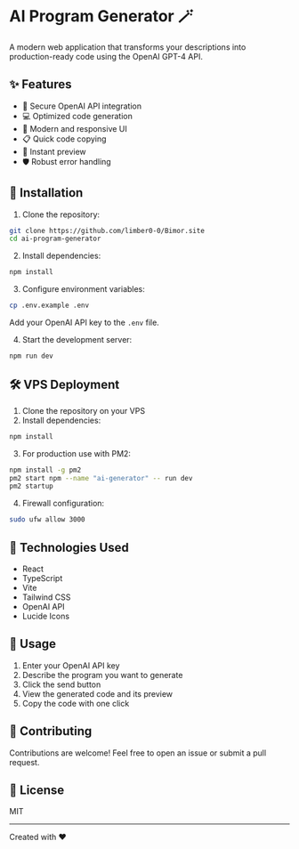 # AI Program Generator 🪄

A modern web application that transforms your descriptions into production-ready code using the OpenAI GPT-4 API.

## ✨ Features

- 🔑 Secure OpenAI API integration
- 💻 Optimized code generation
- 🎨 Modern and responsive UI
- 📋 Quick code copying
- 🚀 Instant preview
- 🛡️ Robust error handling

## 🚀 Installation

1. Clone the repository:
```bash
git clone https://github.com/limber0-0/Bimor.site
cd ai-program-generator
```

2. Install dependencies:
```bash
npm install
```

3. Configure environment variables:
```bash
cp .env.example .env
```
Add your OpenAI API key to the `.env` file.

4. Start the development server:
```bash
npm run dev
```

## 🛠️ VPS Deployment

1. Clone the repository on your VPS
2. Install dependencies:
```bash
npm install
```

3. For production use with PM2:
```bash
npm install -g pm2
pm2 start npm --name "ai-generator" -- run dev
pm2 startup
```

4. Firewall configuration:
```bash
sudo ufw allow 3000
```

## 🔧 Technologies Used

- React
- TypeScript
- Vite
- Tailwind CSS
- OpenAI API
- Lucide Icons

## 📝 Usage

1. Enter your OpenAI API key
2. Describe the program you want to generate
3. Click the send button
4. View the generated code and its preview
5. Copy the code with one click

## 🤝 Contributing

Contributions are welcome! Feel free to open an issue or submit a pull request.

## 📄 License

MIT

---

Created with ❤️
